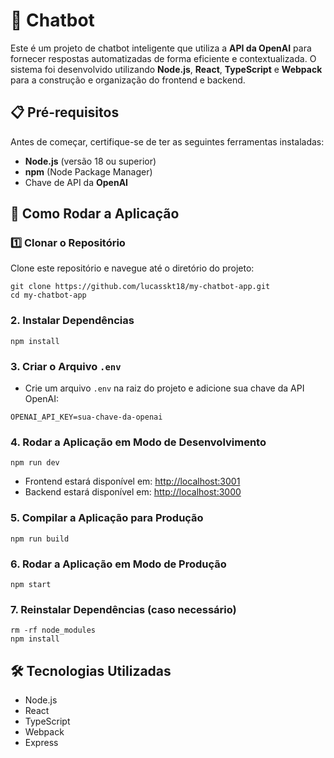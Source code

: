 # 🤖 Chatbot 

Este é um projeto de chatbot inteligente que utiliza a **API da OpenAI** para fornecer respostas automatizadas de forma eficiente e contextualizada. O sistema foi desenvolvido utilizando **Node.js**, **React**, **TypeScript** e **Webpack** para a construção e organização do frontend e backend.

## 📋 Pré-requisitos

Antes de começar, certifique-se de ter as seguintes ferramentas instaladas:

- **Node.js** (versão 18 ou superior)
- **npm** (Node Package Manager)
- Chave de API da **OpenAI**

## 🚀 Como Rodar a Aplicação

### 1️⃣ Clonar o Repositório

Clone este repositório e navegue até o diretório do projeto:

```
git clone https://github.com/lucasskt18/my-chatbot-app.git
cd my-chatbot-app
```

### 2. Instalar Dependências

```
npm install
```

### 3. Criar o Arquivo `.env`

- Crie um arquivo `.env` na raiz do projeto e adicione sua chave da API OpenAI:

```
OPENAI_API_KEY=sua-chave-da-openai
```

### 4. Rodar a Aplicação em Modo de Desenvolvimento

```
npm run dev
```

- Frontend estará disponível em: [http://localhost:3001](http://localhost:3001)
- Backend estará disponível em: [http://localhost:3000](http://localhost:3000)

### 5. Compilar a Aplicação para Produção

```
npm run build
```

### 6. Rodar a Aplicação em Modo de Produção

```
npm start
```

### 7. Reinstalar Dependências (caso necessário)
  ```
  rm -rf node_modules
  npm install
  ```

## 🛠 Tecnologias Utilizadas

- Node.js
- React
- TypeScript
- Webpack
- Express
